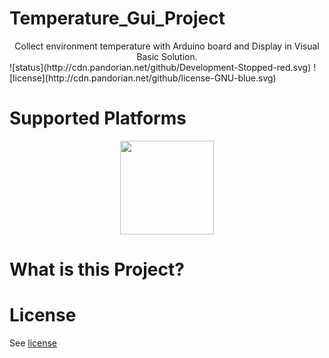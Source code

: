 # Temperature_Gui_Project
<center>Collect environment temperature with Arduino board and Display in Visual Basic Solution.   </center>
![status](http://cdn.pandorian.net/github/Development-Stopped-red.svg)
![license](http://cdn.pandorian.net/github/license-GNU-blue.svg)

# Supported Platforms
<center>
<img src="https://pbs.twimg.com/profile_images/571398080688181248/57UKydQS.png"width="150">
</center>

# What is this Project?

# License
See [license](https://github.com/KGkotzamanidis/Temperature_Gui_Project/blob/master/license)


